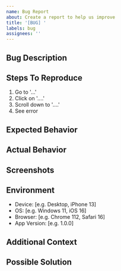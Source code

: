```yaml
---
name: Bug Report
about: Create a report to help us improve
title: '[BUG] '
labels: bug
assignees: ''
---
```


## Bug Description
<!-- A clear and concise description of what the bug is. -->

## Steps To Reproduce
<!-- Steps to reproduce the behavior: -->
1. Go to '...'
2. Click on '....'
3. Scroll down to '....'
4. See error

## Expected Behavior
<!-- A clear and concise description of what you expected to happen. -->

## Actual Behavior
<!-- A clear and concise description of what actually happened. -->

## Screenshots
<!-- If applicable, add screenshots to help explain your problem. -->

## Environment
<!-- Please complete the following information: -->
- Device: [e.g. Desktop, iPhone 13]
- OS: [e.g. Windows 11, iOS 16]
- Browser: [e.g. Chrome 112, Safari 16]
- App Version: [e.g. 1.0.0]

## Additional Context
<!-- Add any other context about the problem here. -->

## Possible Solution
<!-- If you have suggestions on how to fix the bug, please describe them here. -->

